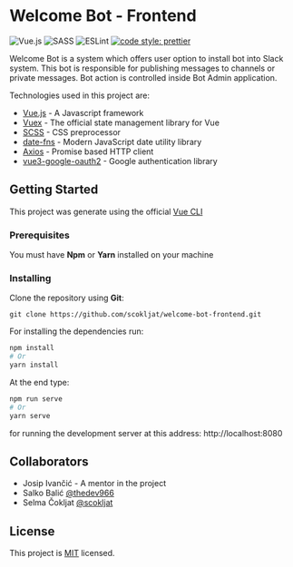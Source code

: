 # Welcome Bot - Frontend

![Vue.js](https://img.shields.io/badge/vuejs-%2335495e.svg?style=for-the-badge&logo=vuedotjs&logoColor=%234FC08D)
![SASS](https://img.shields.io/badge/SASS-hotpink.svg?style=for-the-badge&logo=SASS&logoColor=white)
![ESLint](https://img.shields.io/badge/ESLint-4B3263?style=for-the-badge&logo=eslint&logoColor=white)
[![code style: prettier](https://img.shields.io/badge/code_style-prettier-ff69b4.svg?style=flat-square)](https://github.com/prettier/prettier)

Welcome Bot is a system which offers user option to install bot into Slack system. This bot is
responsible for publishing messages to channels or private messages. Bot action is controlled
inside Bot Admin application.

Technologies used in this project are:

- [Vue.js](https://vuejs.org/) - A Javascript framework
- [Vuex](https://vuex.vuejs.org/) - The official state management library for Vue
- [SCSS](https://sass-lang.com/) - CSS preprocessor
- [date-fns](https://date-fns.org/) - Modern JavaScript date utility library
- [Axios](https://github.com/axios/axios) - Promise based HTTP client
- [vue3-google-oauth2](https://www.npmjs.com/package/vue3-google-oauth2) - Google authentication library

## Getting Started

This project was generate using the official [Vue CLI](https://cli.vuejs.org)

### Prerequisites

You must have **Npm** or **Yarn** installed on your machine

### Installing

Clone the repository using **Git**:

```
git clone https://github.com/scokljat/welcome-bot-frontend.git
```

For installing the dependencies run:

```bash
npm install
# Or
yarn install
```

At the end type:

```bash
npm run serve
# Or
yarn serve
```

for running the development server at this address: http://localhost:8080

## Collaborators

- Josip Ivančić - A mentor in the project
- Salko Balić [@thedev966](https://github.com/thedev966)
- Selma Čokljat [@scokljat](https://github.com/scokljat)

## License

This project is [MIT](https://github.com/scokljat/welcome-bot-frontend/blob/main/LICENSE) licensed.
